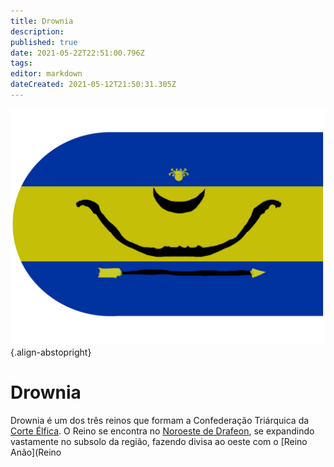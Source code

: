 ```yaml
---
title: Drownia
description: 
published: true
date: 2021-05-22T22:51:00.796Z
tags: 
editor: markdown
dateCreated: 2021-05-12T21:50:31.305Z
---
```


![drowia.png](/uploads/bandeiras/drowia.png){.align-abstopright}
# Drownia
Drownia é um dos três reinos que formam a Confederação Triárquica da [Corte Élfica](/faccoes/nacoes/corte-elfica). O Reino se encontra no [Noroeste de Drafeon](/lugares/plano-material/drafeon/noroeste-de-drafeon), se expandindo vastamente no subsolo da região, fazendo divisa ao oeste com o [Reino Anão](Reino
